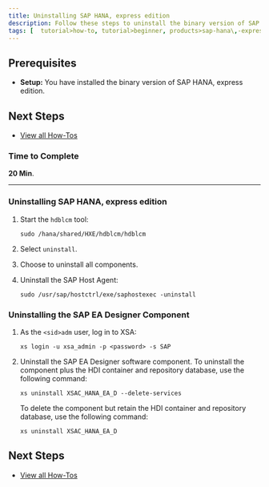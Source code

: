 ```yaml
---
title: Uninstalling SAP HANA, express edition
description: Follow these steps to uninstall the binary version of SAP HANA, express edition, or the SAP EA Designer component.
tags: [  tutorial>how-to, tutorial>beginner, products>sap-hana\,-express-edition ]
---
```

## Prerequisites  
 - **Setup:** You have installed the binary version of SAP HANA, express edition.

## Next Steps
 - [View all How-Tos](http://www.sap.com/developer/tutorial-navigator.how-to.html)

### Time to Complete
**20 Min**.

---

### Uninstalling SAP HANA, express edition

1. Start the `hdblcm` tool:

    `sudo /hana/shared/HXE/hdblcm/hdblcm`

2. Select `uninstall`.

3. Choose to uninstall all components.

4. Uninstall the SAP Host Agent:

    `sudo /usr/sap/hostctrl/exe/saphostexec -uninstall`


### Uninstalling the SAP EA Designer Component

1. As the `<sid>adm` user, log in to XSA:

    `xs login -u xsa_admin -p <password> -s SAP`

2. Uninstall the SAP EA Designer software component. To uninstall the component plus the HDI container and repository database, use the following command:

    `xs uninstall XSAC_HANA_EA_D --delete-services`

   To delete the component but retain the HDI container and repository database, use the following command:

    `xs uninstall XSAC_HANA_EA_D`

## Next Steps
 - [View all How-Tos](http://www.sap.com/developer/tutorial-navigator.how-to.html)
